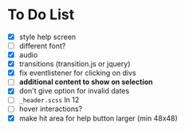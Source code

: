 # To Do List
- [x] style help screen
- [ ] different font?
- [x] audio
- [x] transitions (transition.js or jquery)
- [x] fix eventlistener for clicking on divs
- [ ] **additional content to show on selection**
- [x] don't give option for invalid dates
- [ ] `_header.scss` ln 12
- [ ] hover interactions?
- [x] make hit area for help button larger (min 48x48)